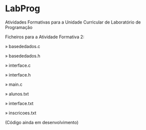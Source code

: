 # LabProg
Atividades Formativas para a Unidade Curricular de Laboratório de Programação

Ficheiros para a Atividade Formativa 2:

» basededados.c

» basededados.h

» interface.c

» interface.h

» main.c

» alunos.txt

» interface.txt

» inscricoes.txt

(Código ainda em desenvolvimento)
